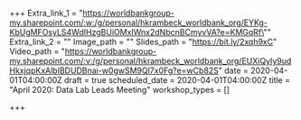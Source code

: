 +++
Extra_link_1 = "https://worldbankgroup-my.sharepoint.com/:w:/g/personal/hkrambeck_worldbank_org/EYKg-KbUgMFOsyLS4WdIHzgBUiOMxIWnx2dNbcnBCmyvVA?e=KMGqRf\""
Extra_link_2 = ""
Image_path = ""
Slides_path = "https://bit.ly/2xqh9xC"
Video_path = "https://worldbankgroup-my.sharepoint.com/:v:/g/personal/hkrambeck_worldbank_org/EUXiQyIy9udHkxjqpKxAlbIBDUDBnai-w0gwSM9Ql7x0Fg?e=wCb82S"
date = 2020-04-01T04:00:00Z
draft = true
scheduled_date = 2020-04-01T04:00:00Z
title = "April 2020: Data Lab Leads Meeting"
workshop_types = []

+++
